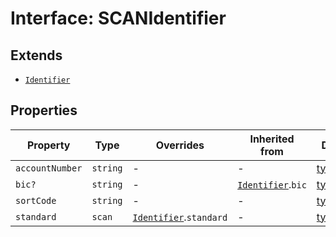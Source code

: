 # Interface: SCANIdentifier

## Extends

- [`Identifier`](/docs/packages/sdk/interfaces/Identifier.md)

## Properties

| Property | Type | Overrides | Inherited from | Defined in |
| ------ | ------ | ------ | ------ | ------ |
| `accountNumber` | `string` | - | - | [types.ts:353](https://github.com/monerium/js-monorepo/blob/main/packages/sdk/src/types.ts#L353) |
| `bic?` | `string` | - | [`Identifier`](/docs/packages/sdk/interfaces/Identifier.md).`bic` | [types.ts:201](https://github.com/monerium/js-monorepo/blob/main/packages/sdk/src/types.ts#L201) |
| `sortCode` | `string` | - | - | [types.ts:352](https://github.com/monerium/js-monorepo/blob/main/packages/sdk/src/types.ts#L352) |
| `standard` | `scan` | [`Identifier`](/docs/packages/sdk/interfaces/Identifier.md).`standard` | - | [types.ts:351](https://github.com/monerium/js-monorepo/blob/main/packages/sdk/src/types.ts#L351) |
